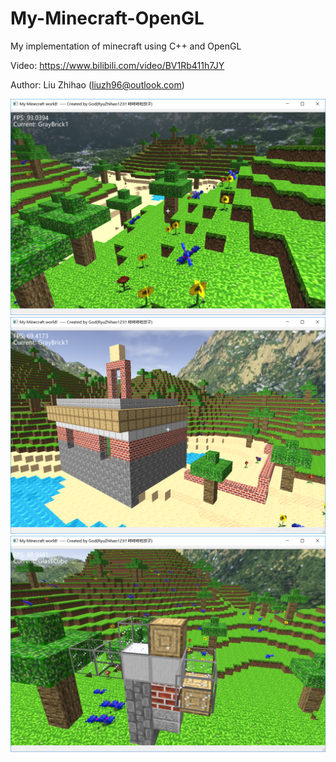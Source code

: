 # My-Minecraft-OpenGL
My implementation of minecraft using C++ and OpenGL

Video: https://www.bilibili.com/video/BV1Rb411h7JY

Author: Liu Zhihao (liuzh96@outlook.com)

![](https://github.com/RyuZhihao123/My-Minecraft-OpenGL/blob/master/picA.png)
![](https://github.com/RyuZhihao123/My-Minecraft-OpenGL/blob/master/picC.png)
![](https://github.com/RyuZhihao123/My-Minecraft-OpenGL/blob/master/picB.png)
